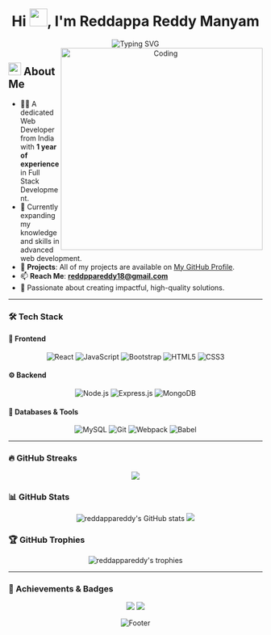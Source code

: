 <h1 align="center">Hi <img src="https://media.giphy.com/media/hvRJCLFzcasrR4ia7z/giphy.gif" width="35">, I'm Reddappa Reddy Manyam</h1>

<div align="center">
  <img src="https://readme-typing-svg.herokuapp.com?font=Fira+Code&pause=1000&width=435&lines=Passionate+Web+Developer;Full+Stack+Developer;Always+Learning+New+Things" alt="Typing SVG" />
</div>

<!-- Coding Animation Option (Choose the one you prefer by uncommenting it) -->

<!-- Option 1: Coding Animation with Dark Theme -->
<div align="center">
  <img align="right" alt="Coding" width="400" src="https://user-images.githubusercontent.com/74038190/229223263-cf2e4b07-2615-4f87-9c38-e37600f8381a.gif">
</div>

<!-- Option 2: Modern Tech Animation -->
<!-- <div align="center">
  <img align="right" alt="Coding" width="400" src="https://user-images.githubusercontent.com/74038190/235224431-e8c8c12e-6826-47f1-89fb-2ddad83b3abf.gif">
</div> -->

<!-- Option 3: Cute Developer Animation -->
<!-- <div align="center">
  <img align="right" alt="Coding" width="400" src="https://user-images.githubusercontent.com/74038190/212741999-016fddbd-617a-4448-8042-0ecf907aea25.gif">
</div> -->

<!-- Option 4: Matrix Style Animation -->
<!-- <div align="center">
  <img align="right" alt="Coding" width="400" src="https://user-images.githubusercontent.com/74038190/212284158-e840e285-664b-44d7-b79b-e264b5e54825.gif">
</div> -->

<!-- Option 5: Developer with Laptop Animation -->
<!-- <div align="center">
  <img align="right" alt="Coding" width="400" src="https://user-images.githubusercontent.com/69011963/137184767-79a13ec7-1bb3-4341-a6da-3a149c9c159a.gif">
</div> -->

## <img src="https://media2.giphy.com/media/QssGEmpkyEOhBCb7e1/giphy.gif?cid=ecf05e47a0n3gi1bfqntqmob8g9aid1oyj2wr3ds3mg700bl&rid=giphy.gif" width="25"> About Me
- 👨‍💻 A dedicated Web Developer from India with **1 year of experience** in Full Stack Development.
- 🌱 Currently expanding my knowledge and skills in advanced web development.
- 📂 **Projects**: All of my projects are available on [My GitHub Profile](https://github.com/reddappareddy).
- 📫 **Reach Me**: **reddppareddy18@gmail.com**
- 🎯 Passionate about creating impactful, high-quality solutions.

---

### 🛠️ Tech Stack

#### 🌟 Frontend
<p align="center">
  <img src="https://img.icons8.com/color/48/000000/react-native.png" alt="React" />
  <img src="https://img.icons8.com/color/48/000000/javascript.png" alt="JavaScript" />
  <img src="https://img.icons8.com/color/48/000000/bootstrap.png" alt="Bootstrap" />
  <img src="https://img.icons8.com/color/48/000000/html-5.png" alt="HTML5" />
  <img src="https://img.icons8.com/color/48/000000/css3.png" alt="CSS3" />
</p>

#### ⚙️ Backend
<p align="center">
  <img src="https://img.icons8.com/color/48/000000/nodejs.png" alt="Node.js" />
  <img src="https://img.icons8.com/color/48/000000/express-js.png" alt="Express.js" />
  <img src="https://img.icons8.com/color/48/000000/mongodb.png" alt="MongoDB" />
</p>

#### 💾 Databases & Tools
<p align="center">
  <img src="https://img.icons8.com/color/48/000000/mysql-logo.png" alt="MySQL" />
  <img src="https://img.icons8.com/color/48/000000/git.png" alt="Git" />
  <img src="https://img.icons8.com/color/48/000000/webpack.png" alt="Webpack" />
  <img src="https://img.icons8.com/color/48/000000/babel.png" alt="Babel" />
</p>

---

### 🔥 GitHub Streaks
<p align="center">
  <img src="https://github-readme-streak-stats.herokuapp.com/?user=reddappareddy&theme=radical&hide_border=true"/>
</p>

### 📊 GitHub Stats
<p align="center">
  <img src="https://github-readme-stats.vercel.app/api?username=reddappareddy&show_icons=true&theme=radical&hide_border=true" alt="reddappareddy's GitHub stats" />
  <img src="https://github-readme-stats.vercel.app/api/top-langs/?username=reddappareddy&layout=compact&theme=radical&hide_border=true" />
</p>

### 🏆 GitHub Trophies
<p align="center">
  <img src="https://github-profile-trophy.vercel.app/?username=reddappareddy&theme=radical&no-frame=true" alt="reddappareddy's trophies" />
</p>

---

### 🏅 Achievements & Badges
<p align="center">
  <img src="https://img.shields.io/badge/Open%20Source%20Enthusiast-blue" />
  <img src="https://img.shields.io/badge/Problem%20Solver%20-%20Algorithm%20Expert-lightgrey" />
</p>

<!-- Footer Animation -->
<p align="center">
  <img src="https://raw.githubusercontent.com/Trilokia/Trilokia/379277808c61ef204768a61bbc5d25bc7798ccf1/bottom_header.svg" alt="Footer">
</p>
